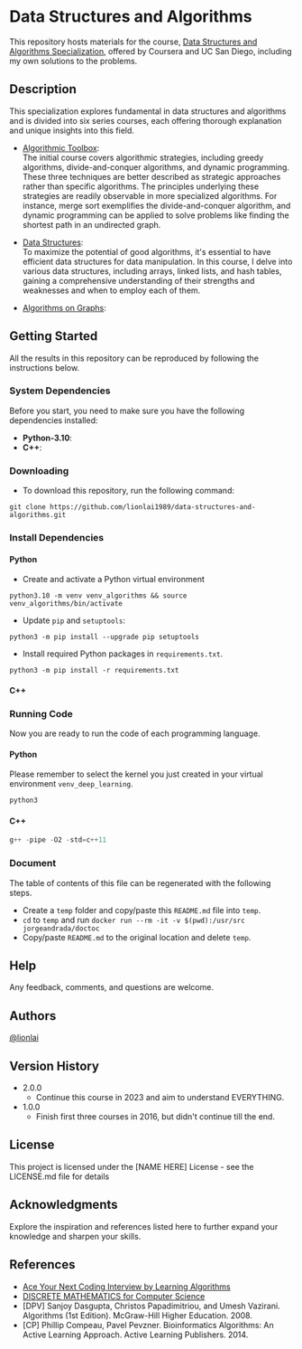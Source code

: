 # Data Structures and Algorithms
This repository hosts materials for the course, [Data Structures and Algorithms Specialization](https://www.coursera.org/specializations/data-structures-algorithms), offered by Coursera and UC San Diego, including my own solutions to the problems.


## Description
This specialization explores fundamental in data structures and algorithms and is divided into six series courses, each offering thorough explanation and unique insights into this field.

- [Algorithmic Toolbox](https://github.com/lionlai1989/data-structures-and-algorithms/tree/master/C1-Algorithmic_Toolbox):  
  The initial course covers algorithmic strategies, including greedy algorithms, divide-and-conquer algorithms, and dynamic programming. These three techniques are better described as strategic approaches rather than specific algorithms. The principles underlying these strategies are readily observable in more specialized algorithms. For instance, merge sort exemplifies the divide-and-conquer algorithm, and dynamic programming can be applied to solve problems like finding the shortest path in an undirected graph.

- [Data Structures](https://github.com/lionlai1989/data-structures-and-algorithms/tree/master/C2-Data_Structures):  
  To maximize the potential of good algorithms, it's essential to have efficient data structures for data manipulation. In this course, I delve into various data structures, including arrays, linked lists, and hash tables, gaining a comprehensive understanding of their strengths and weaknesses and when to employ each of them.

- [Algorithms on Graphs](https://github.com/lionlai1989/data-structures-and-algorithms/tree/master/C3-Algorithms_on_Graphs):


## Getting Started
All the results in this repository can be reproduced by following the instructions below.

### System Dependencies
Before you start, you need to make sure you have the following dependencies installed:
* **Python-3.10**:
* **C++**:


### Downloading
* To download this repository, run the following command:
```shell
git clone https://github.com/lionlai1989/data-structures-and-algorithms.git
```

### Install Dependencies
#### Python
- Create and activate a Python virtual environment
```
python3.10 -m venv venv_algorithms && source venv_algorithms/bin/activate
```
- Update `pip` and `setuptools`:
```
python3 -m pip install --upgrade pip setuptools
```
- Install required Python packages in `requirements.txt`.
```
python3 -m pip install -r requirements.txt
```

#### C++

### Running Code
Now you are ready to run the code of each programming language.

#### Python
Please remember to select the kernel you just created in your virtual environment `venv_deep_learning`.
```python
python3
```

#### C++
```cpp
g++ -pipe -O2 -std=c++11
```

### Document
The table of contents of this file can be regenerated with the following steps.
- Create a `temp` folder and copy/paste this `README.md` file into `temp`.
- `cd` to `temp` and run `docker run --rm -it -v $(pwd):/usr/src jorgeandrada/doctoc`
- Copy/paste `README.md` to the original location and delete `temp`.


## Help

Any feedback, comments, and questions are welcome.

## Authors
[@lionlai](https://github.com/lionlai1989)

## Version History

* 2.0.0
    * Continue this course in 2023 and aim to understand EVERYTHING.
* 1.0.0
    * Finish first three courses in 2016, but didn't continue till the end.

## License

This project is licensed under the [NAME HERE] License - see the LICENSE.md file
for details

## Acknowledgments
Explore the inspiration and references listed here to further expand your knowledge and sharpen your skills.

## References
- [Ace Your Next Coding Interview by Learning Algorithms](https://stepik.org/course/102772/promo?utm_source=bookwebpage&utm_medium=intro)
- [DISCRETE MATHEMATICS for Computer Science](http://discrete-math.tilda.ws/?utm_source=coursera&utm_medium=reading&utm_campaign=toolbox)
- [DPV] Sanjoy Dasgupta, Christos Papadimitriou, and Umesh Vazirani. Algorithms (1st Edition). McGraw-Hill Higher Education. 2008.
- [CP] Phillip Compeau, Pavel Pevzner. Bioinformatics Algorithms: An Active Learning Approach. Active Learning Publishers. 2014.


<!-- 
Before reading ".py" files, you should read the corresponding **".pdf"** file. PDF files have information about what the **purpose** of assignments is and what **input** and **output** should look like. If you have any other questions, feel free to ask me. 
###Note: Using [Unicode Entity Codes for Math](http://symbolcodes.tlt.psu.edu/bylanguage/mathchart.html) to edit math equations.<br>
###Note: Using [Gravizo](http://g.gravizo.com/#howto) and [Graphviz](http://www.graphviz.org/Gallery.php) to draw charts.<br> -->

